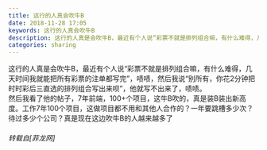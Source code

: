 ```yaml
---
title: 这行的人真会吹牛B
date: 2018-11-28 17:05
keywords: 这行的人真会吹牛B
description: 这行的人真是会吹牛B，最近有个人说“彩票不就是排列组合嘛，有什么难得，几天时间我就能把所有彩票的注单都写完”，啧啧，然后我说“别所有，你花2分钟把时时彩后三直选的排列组合写出来呗”，他就写不出来了，啧啧。然后我看了他的帖子，7年前端，100+个项目，这牛B吹的，真是装B装出新高度。工作7年100个项目，这做项目都不用和其他人合作的？一年要跳槽多少次？待过多少个公司？真是现在这边吹牛B的人越来越多了
categories: sharing
---
```

<td class="t_f" id="postmessage_2371418">

这行的人真是会吹牛B，最近有个人说“彩票不就是排列组合嘛，有什么难得，几天时间我就能把所有彩票的注单都写完”，啧啧，然后我说“别所有，你花2分钟把时时彩后三直选的排列组合写出来呗”，他就写不出来了，啧啧。<br/>
然后我看了他的帖子，7年前端，100+个项目，这牛B吹的，真是装B装出新高度。工作7年100个项目，这做项目都不用和其他人合作的？一年要跳槽多少次？待过多少个公司？真是现在这边吹牛B的人越来越多了</td>
###### 转载自[菲龙网]